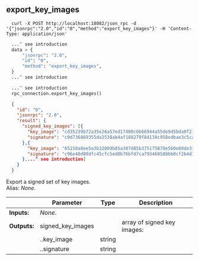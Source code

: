 ## **export_key_images**

```shell
  curl -X POST http://localhost:18082/json_rpc -d '{"jsonrpc":"2.0","id":"0","method":"export_key_images"}' -H 'Content-Type: application/json'
```
```python
  ...^ see introduction
  data = {
      "jsonrpc": "2.0",
      "id": "0",
      "method": "export_key_images",
  }
  ...^ see introduction
```
```py
  ...^ see introduction
  rpc_connection.export_key_images()
```
```json
  {
    "id": "0",
    "jsonrpc": "2.0",
    "result": {
      "signed_key_images": [{
        "key_image": "cd35239b72a35e26a57ed17400c0b66944a55de9d5bda0f21190fed17f8ea876",
        "signature": "c9d736869355da2538ab4af188279f84138c958edbae3c5caf388a63cd8e780b8c5a1aed850bd79657df659422c463608ea4e0c730ba9b662c906ae933816d00"
      },{
        "key_image": "65158a8ee5a3b32009b85a307d85b375175870e560e08de313531c7dbbe6fc19",
        "signature": "c96e40d09dfc45cfc5ed0b76bfd7ca793469588bb0cf2b4d7b45ef23d40fd4036057b397828062e31700dc0c2da364f50cd142295a8405b9fe97418b4b745d0c"
      },...^ see introduction]
    }
  }
```
Export a signed set of key images.  
Alias: *None*.  

|             | Parameter         | Type   | Description
| ---         | ---               | ---    | ---
|**Inputs:**  | *None*.           |        |
|**Outputs:** | signed_key_images |        | array of signed key images:
|             | ..key_image       | string |
|             | ..signature       | string |
